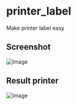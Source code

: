 # printer_label

Make printer label easy

## Screenshot
![Image](https://github.com/user-attachments/assets/0fe164b2-9bf5-4a4a-a59e-f71a45fdef15)

## Result printer
![Image](https://github.com/user-attachments/assets/b41e5700-5462-4b79-bdb7-a729bff82e23)
